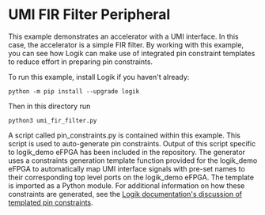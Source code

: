 # UMI FIR Filter Peripheral

This example demonstrates an accelerator with a UMI interface.  In this case, the accelerator is a simple FIR filter.  By working with this example, you can see how Logik can make use of integrated pin constraint templates to reduce effort in preparing pin constraints.

To run this example, install Logik if you haven't already:

```console
python -m pip install --upgrade logik
```

Then in this directory run

```
python3 umi_fir_filter.py
```

A script called pin_constraints.py is contained within this example.  This script is used to auto-generate pin constraints.  Output of this script specific to logik_demo eFPGA has been included in the repository.  The generator uses a constraints generation template function provided for the logik_demo eFPGA to automatically map UMI interface signals with pre-set names to their corresponding top level ports on the logik_demo eFPGA.  The template is imported as a Python module.  For additional information on how these constraints are generated, see the [Logik documentation's discussion of templated pin constraints](https://logik.readthedocs.io/en/latest/template_constraints.html).

